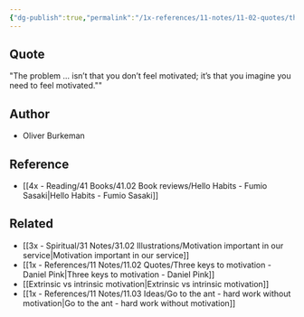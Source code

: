 ```yaml
---
{"dg-publish":true,"permalink":"/1x-references/11-notes/11-02-quotes/the-problem-isnt-that-you-dont-feel-motivated-oliver-burkeman/","title":"The problem isnt that you dont feel motivated - Oliver Burkeman","created":"2023-01-23T18:31:40.000+03:00","updated":"2024-02-14T20:18:37.498+03:00"}
---
```



## Quote
"The problem … isn’t that you don’t feel motivated; it’s that you imagine you need to feel motivated.""

## Author
- Oliver Burkeman

## Reference
- [[4x - Reading/41 Books/41.02 Book reviews/Hello Habits - Fumio Sasaki\|Hello Habits - Fumio Sasaki]]

## Related
- [[3x - Spiritual/31 Notes/31.02 Illustrations/Motivation important in our service\|Motivation important in our service]]
- [[1x - References/11 Notes/11.02 Quotes/Three keys to motivation - Daniel Pink\|Three keys to motivation - Daniel Pink]]
- [[Extrinsic vs intrinsic motivation\|Extrinsic vs intrinsic motivation]]
- [[1x - References/11 Notes/11.03 Ideas/Go to the ant - hard work without motivation\|Go to the ant - hard work without motivation]]